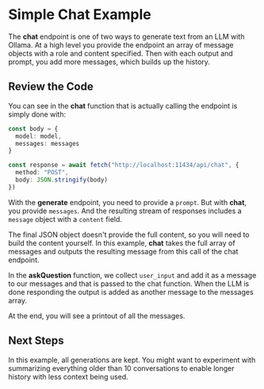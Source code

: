 # Simple Chat Example

The **chat** endpoint is one of two ways to generate text from an LLM with Ollama. At a high level you provide the endpoint an array of message objects with a role and content specified. Then with each output and prompt, you add more messages, which builds up the history.

## Review the Code

You can see in the **chat** function that is actually calling the endpoint is simply done with:

```typescript
const body = {
  model: model,
  messages: messages
}

const response = await fetch("http://localhost:11434/api/chat", {
  method: "POST",
  body: JSON.stringify(body)
})
```

With the **generate** endpoint, you need to provide a `prompt`. But with **chat**, you provide `messages`. And the resulting stream of responses includes a `message` object with a `content` field.

The final JSON object doesn't provide the full content, so you will need to build the content yourself. In this example, **chat** takes the full array of messages and outputs the resulting message from this call of the chat endpoint.

In the **askQuestion** function, we collect `user_input` and add it as a message to our messages and that is passed to the chat function. When the LLM is done responding the output is added as another message to the messages array.

At the end, you will see a printout of all the messages.

## Next Steps

In this example, all generations are kept. You might want to experiment with summarizing everything older than 10 conversations to enable longer history with less context being used.

